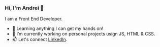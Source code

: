 ### Hi, I'm Andrei 👋
I am a Front End Developer.
- 🌱 Learning anything I can get my hands on!
- 🔭 I’m currently working on personal projects usign JS, HTML & CSS.
- 📫 Let's connect [LinkedIn](https://www.linkedin.com/in/popa-andrei-valentin/).
<!--
**Popa-Andrei-Valentin/Popa-Andrei-Valentin** is a ✨ _special_ ✨ repository because its `README.md` (this file) appears on your GitHub profile.

Here are some ideas to get you started:

- 🔭 I’m currently working on ...
- 🌱 I’m currently learning ...
- 👯 I’m looking to collaborate on ...
- 🤔 I’m looking for help with ...
- 💬 Ask me about ...
- 📫 How to reach me: ...
- 😄 Pronouns: ...
- ⚡ Fun fact: ...
-->
